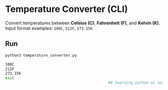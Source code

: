 # Temperature Converter (CLI)

Convert temperatures between **Celsius (C)**, **Fahrenheit (F)**, and **Kelvin (K)**.
Input format examples: `100C`, `212F`, `273.15K`

## Run
```bash
python3 temperature_converter.py 

100C
212F
273.15K
exit
                                              ## learning python ai and robotics 
